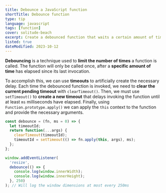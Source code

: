 ```yaml
---
title: Debounce a JavaScript function
shortTitle: Debounce function
type: tip
language: javascript
tags: [function]
cover: solitude-beach
excerpt: Create a debounced function that waits a certain amount of time before invoking the provided function again.
listed: true
dateModified: 2023-10-12
---
```


**Debouncing** is a technique used to **limit the number of times** a function is called. The function will only be called once, after a **specific amount of time** has elapsed since its last invocation.

To accomplish this, we can use **timeouts** to artificially create the necessary delay. Each time the debounced function is invoked, we need to **clear the current pending timeout** with `clearTimeout()`. Then, we must use `setTimeout()` to **create a new timeout** that delays invoking the function until at least `ms` milliseconds have elapsed. Finally, using `Function.prototype.apply()` we can apply the `this` context to the function and provide the necessary arguments.

```js
const debounce = (fn, ms = 0) => {
  let timeoutId;
  return function(...args) {
    clearTimeout(timeoutId);
    timeoutId = setTimeout(() => fn.apply(this, args), ms);
  };
};

window.addEventListener(
  'resize',
  debounce(() => {
    console.log(window.innerWidth);
    console.log(window.innerHeight);
  }, 250)
); // Will log the window dimensions at most every 250ms
```
